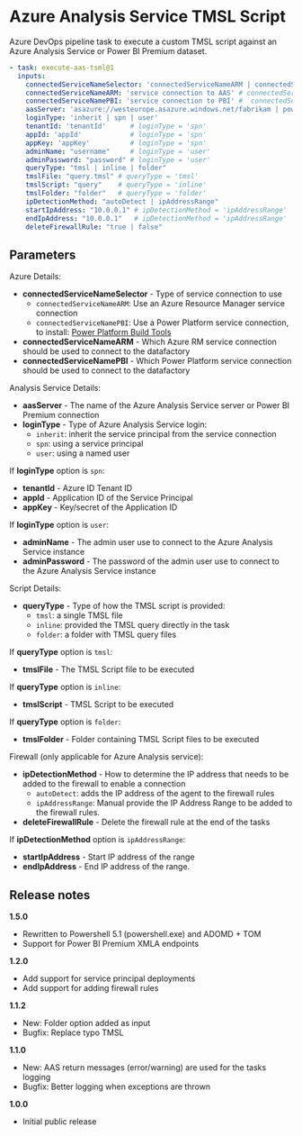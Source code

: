 # Azure Analysis Service TMSL Script

Azure DevOps pipeline task to execute a custom TMSL script against an Azure Analysis Service or Power BI Premium dataset. 

```yml
- task: execute-aas-tsml@1
  inputs:
    connectedServiceNameSelector: 'connectedServiceNameARM | connectedServiceNamePBI'
    connectedServiceNameARM: 'service connection to AAS' # connectedServiceNameSelector = 'connectedServiceNameARM'
    connectedServiceNamePBI: 'service connection to PBI' #  connectedServiceNameSelector = 'connectedServiceNamePBI'
    aasServer: 'asazure://westeurope.asazure.windows.net/fabrikam | powerbi://api.powerbi.com/v1.0/myorg/dataset'
    loginType: 'inherit | spn | user'
    tenantId: 'tenantId'      # loginType = 'spn'
    appId: 'appId'            # loginType = 'spn'
    appKey: 'appKey'          # loginType = 'spn'
    adminName: "username"     # loginType = 'user'
    adminPassword: "password" # loginType = 'user'
    queryType: "tmsl | inline | folder"
    tmslFile: "query.tmsl" # queryType = 'tmsl'
    tmslScript: "query"    # queryType = 'inline'
    tmslFolder: "folder"   # queryType = 'folder'
    ipDetectionMethod: "autoDetect | ipAddressRange"
    startIpAddress: "10.0.0.1" # ipDetectionMethod = 'ipAddressRange' 
    endIpAddress: "10.0.0.1"   # ipDetectionMethod = 'ipAddressRange'
    deleteFirewallRule: "true | false"
```

## Parameters

Azure Details:
- **connectedServiceNameSelector** - Type of service connection to use
    - `connectedServiceNameARM`: Use an Azure Resource Manager service connection
    - `connectedServiceNamePBI`: Use a Power Platform service connection, to install: [Power Platform Build Tools](https://marketplace.visualstudio.com/items?itemName=microsoft-IsvExpTools.PowerPlatform-BuildTools)
- **connectedServiceNameARM** - Which Azure RM service connection should be used to connect to the datafactory
- **connectedServiceNamePBI** - Which Power Platform service connection should be used to connect to the datafactory

Analysis Service Details:
- **aasServer** - The name of the Azure Analysis Service server or Power BI Premium connection
- **loginType** - Type of Azure Analysis Service login:
    - `inherit`: inherit the service principal from the service connection
    - `spn`: using a service principal
    - `user`: using a named user 

If **loginType** option is `spn`:
- **tenantId** - Azure ID Tenant ID
- **appId** - Application ID of the Service Principal
- **appKey** - Key/secret of the Application ID

If **loginType** option is `user`: 
- **adminName** - The admin user use to connect to the Azure Analysis Service instance
- **adminPassword** - The password of the admin user use to connect to the Azure Analysis Service instance

Script Details:
- **queryType** - Type of how the TMSL script is provided:
    - `tmsl`: a single TMSL file
    - `inline`: provided the TMSL query directly in the task
    - `folder`: a folder with TMSL query files

If **queryType** option is `tmsl`:
- **tmslFile** - The TMSL Script file to be executed

If **queryType** option is `inline`:
- **tmslScript** - TMSL Script to be executed

If **queryType** option is `folder`:
- **tmslFolder** - Folder containing TMSL Script files to be executed

Firewall (only applicable for Azure Analysis service):
- **ipDetectionMethod** - How to determine the IP address that needs to be added to the firewall to enable a connection
    - `autoDetect`: adds the IP address of the agent to the firewall rules
    - `ipAddressRange`: Manual provide the IP Address Range to be added to the firewall rules.
- **deleteFirewallRule** - Delete the firewall rule at the end of the tasks 

If **ipDetectionMethod** option is `ipAddressRange`:
- **startIpAddress** - Start IP address of the range
- **endIpAddress** - End IP address of the range.

## Release notes

**1.5.0**
- Rewritten to Powershell 5.1 (powershell.exe) and ADOMD + TOM
- Support for Power BI Premium XMLA endpoints

**1.2.0**
- Add support for service principal deployments
- Add support for adding firewall rules

**1.1.2**
- New: Folder option added as input
- Bugfix: Replace typo TMSL

**1.1.0**
- New: AAS return messages (error/warning) are used for the tasks logging
- Bugfix: Better logging when exceptions are thrown

**1.0.0**
- Initial public release